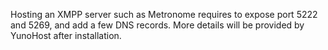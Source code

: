 Hosting an XMPP server such as Metronome requires to expose port 5222 and 5269, and add a few DNS records. More details will be provided by YunoHost after installation.
